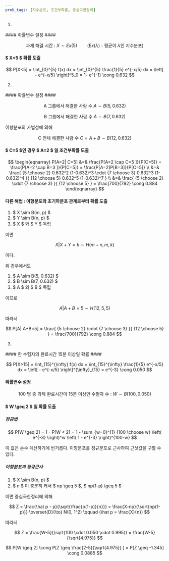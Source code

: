 ```yaml
---
prob_tags: [지수분포, 조건부확률, 중심극한정리]
---
```

1)

<div>
#### 확률변수 설정 ####

$$ \text{과제 해결 시간 : } X \sim Ex(5)  \qquad  (Ex(\lambda) : \text{평균이 } \lambda \text{인 지수분포}) $$

#### $ X<5 $ 확률 도출 ####

$$ P[X<5] = \int_{0}^{5} f(x) dx = \int_{0}^{5} \frac{1}{5} e^{-x/5} dx = \left[ - e^{-x/5} \right]^5_0 = 1- e^{-1} \cong 0.632 $$

</div>

2)

<div>
#### 확률변수 설정 ####

$$ \text{A 그룹에서 해결한 사람 수 } A \sim B(5, 0.632)  $$

$$ \text{B 그룹에서 해결한 사람 수 } A \sim B(7, 0.632)  $$

이항분포의 가법성에 의해

$$ \text{C 전체 해결한 사람 수 } C = A+B \sim B(12, 0.632)  $$

#### $ C=5 $인 경우 $ A=2 $ 일 조건부확률 도출 ####

$$ \begin{eqnarray}
P[A=2|
C=5] &=& \frac{P[A=2 \cap C=5 ]}{P[C=5]} = \frac{P[A=2 \cap B=3 ]}{P[C=5]} = \frac{P[A=2]P[B=3]}{P[C=5]} \\
&=&
\frac{ {5 \choose 2} 0.632^2 (1-0.632)^3 \cdot {7 \choose 3} 0.632^3 (1-0.632)^4 }{ {12 \choose 5} 0.632^5 (1-0.632)^7 } \\
&=&
\frac{ {5 \choose 2} \cdot {7 \choose 3} }{ {12 \choose 5} } = \frac{700}{792} \cong 0.884
\end{eqnarray} $$

#### 다른 해법 : 이항분포와 초기하분포 관계로부터 확률 도출 ####

1. $ X \sim B(m, p) $
1. $ Y \sim B(n, p) $
1. $ X $ 와 $ Y $ 독립

이면

$$ X|
X+Y=k \sim H(m+n, m, k) $$

이다.

위 경우에서도

1. $ A \sim B(5, 0.632) $
1. $ B \sim B(7, 0.632) $
1. $ A $ 와 $ B $ 독립

이므로

$$ A|
A+B=5 \sim H(12, 5, 5) $$
	
따라서

$$ P[A|
A+B=5] = \frac{ {5 \choose 2} \cdot {7 \choose 3} }{ {12 \choose 5} } = \frac{700}{792} \cong 0.884 $$

</div>

3)

<div>
#### 한 수험자의 완료시간 15분 이상일 확률 ####

$$ P[X>15] = \int_{15}^{\infty} f(x) dx = \int_{15}^{\infty} \frac{1}{5} e^{-x/5} dx = \left[ - e^{-x/5} \right]^{\infty}_{15} = e^{-3} \cong 0.050 $$

#### 확률변수 설정 ####

$$ \text{100 명 중 과제 완료시간이 15분 이상인 수험자 수 : } W \sim B(100, 0.050) $$

#### $ W \geq 2 $ 일 확률 도출 ###

##### 정공법 #####

$$ P[W \geq 2] = 1 - P[W < 2] = 1 - \sum_{w=0}^{1} {100 \choose w} \left( e^{-3} \right)^w \left( 1 - e^{-3} \right)^{100-w} $$

이 값은 손수 계산하기에 번거롭다. 이항분포를 정규분포로 근사하여 근삿값을 구할 수 있다.

##### 이항분포의 정규근사 #####

1. $ X \sim B(n, p) $
2. $ n $ 이 충분히 커서 $ np \geq 5 $, $ np(1-p) \geq 5 $

이면 중심극한정리에 의해

$$ Z = \frac{\hat p - p}{\sqrt{\frac{p(1-p)}{n}}} = \frac{X-np}{\sqrt{np(1-p)}} \overset{D}{\to} N(0, 1^2) \qquad (\hat p = \frac{X}{n}) $$

따라서

$$ Z = \frac{W-5}{\sqrt{100 \cdot 0.050 \cdot 0.995}} = \frac{W-5}{\sqrt{4.975}} $$

$$ P[W \geq 2] \cong P[Z \geq \frac{2-5}{\sqrt{4.975}} ] =  P[Z \geq -1.345] \cong 0.0885 $$

</div>